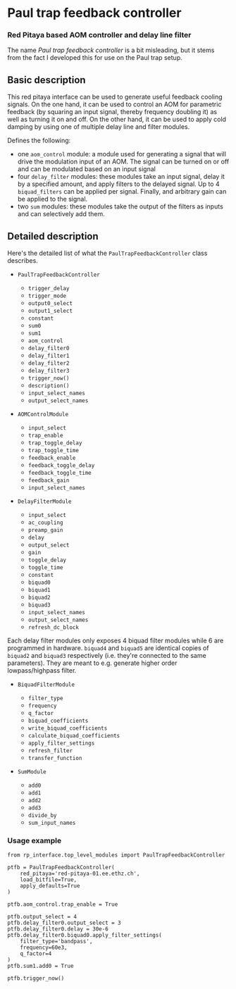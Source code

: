 # Paul trap feedback controller
### Red Pitaya based AOM controller and delay line filter
The name _Paul trap feedback controller_ is a bit misleading, but it stems from the fact I developed this for use on the Paul trap setup.

## Basic description
This red pitaya interface can be used to generate useful feedback cooling signals. On the one hand, it can be used to control an AOM for parametric feedback (by squaring an input signal, thereby frequency doubling it) as well as turning it on and off. On the other hand, it can be used to apply cold damping by using one of multiple delay line and filter modules.

Defines the following:
- one `aom_control` module: a module used for generating a signal that will drive the modulation input of an AOM. The signal can be turned on or off and can be modulated based on an input signal
- four `delay_filter` modules: these modules take an input signal, delay it by a specified amount, and apply filters to the delayed signal. Up to 4 `biquad_filters` can be applied per signal. Finally, and arbitrary gain can be applied to the signal.
- two `sum` modules: these modules take the output of the filters as inputs and can selectively add them.

## Detailed description
Here's the detailed list of what the `PaulTrapFeedbackController` class describes.

- `PaulTrapFeedbackController`
  - `trigger_delay`
  - `trigger_mode`
  - `output0_select`
  - `output1_select`
  - `constant`
  - `sum0`
  - `sum1`
  - `aom_control`
  - `delay_filter0`
  - `delay_filter1`
  - `delay_filter2`
  - `delay_filter3`
  - `trigger_now()`
  - `description()`
  - `input_select_names`
  - `output_select_names`


- `AOMControlModule`
  - `input_select`
  - `trap_enable`
  - `trap_toggle_delay`
  - `trap_toggle_time`
  - `feedback_enable`
  - `feedback_toggle_delay`
  - `feedback_toggle_time`
  - `feedback_gain`
  - `input_select_names`


- `DelayFilterModule`
  - `input_select`
  - `ac_coupling`
  - `preamp_gain`
  - `delay`
  - `output_select`
  - `gain`
  - `toggle_delay`
  - `toggle_time`
  - `constant`
  - `biquad0`
  - `biquad1`
  - `biquad2`
  - `biquad3`
  - `input_select_names`
  - `output_select_names`
  - `refresh_dc_block`

Each delay filter modules only exposes 4 biquad filter modules while 6 are programmed in hardware. `biquad4` and `biquad5` are identical copies of `biquad2` and `biquad3` respectively (i.e. they're connected to the same parameters).  They are meant to e.g. generate higher order lowpass/highpass filter.

- `BiquadFilterModule`
  - `filter_type`
  - `frequency`
  - `q_factor`
  - `biquad_coefficients`
  - `write_biquad_coefficients`
  - `calculate_biquad_coefficients`
  - `apply_filter_settings`
  - `refresh_filter`
  - `transfer_function`


- `SumModule`
  - `add0`
  - `add1`
  - `add2`
  - `add3`
  - `divide_by`
  - `sum_input_names`

### Usage example

```python3
from rp_interface.top_level_modules import PaulTrapFeedbackController

ptfb = PaulTrapFeedbackController(
    red_pitaya='red-pitaya-01.ee.ethz.ch',
    load_bitfile=True,
    apply_defaults=True
)

ptfb.aom_control.trap_enable = True

ptfb.output_select = 4
ptfb.delay_filter0.output_select = 3
ptfb.delay_filter0.delay = 30e-6
ptfb.delay_filter0.biquad0.apply_filter_settings(
    filter_type='bandpass',
    frequency=60e3,
    q_factor=4
)
ptfb.sum1.add0 = True

ptfb.trigger_now()
```